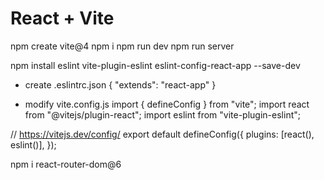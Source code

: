 # React + Vite
npm create vite@4
npm i
npm run dev
npm run server

npm install eslint vite-plugin-eslint eslint-config-react-app --save-dev

- create .eslintrc.json
{
    "extends": "react-app"
}

- modify vite.config.js
import { defineConfig } from "vite";
import react from "@vitejs/plugin-react";
import eslint from "vite-plugin-eslint";

// https://vitejs.dev/config/
export default defineConfig({
  plugins: [react(), eslint()],
});


npm i react-router-dom@6
